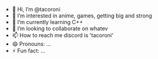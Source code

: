 - 👋 Hi, I’m @tacoroni
- 👀 I’m interested in anime, games, getting big and strong
- 🌱 I’m currently learning C++
- 💞️ I’m looking to collaborate on whatev
- 📫 How to reach me discord is 'tacoroni'
- 😄 Pronouns: ...
- ⚡ Fun fact: ...

<!---
tacoroni/tacoroni is a ✨ special ✨ repository because its `README.md` (this file) appears on your GitHub profile.
You can click the Preview link to take a look at your changes.
--->
